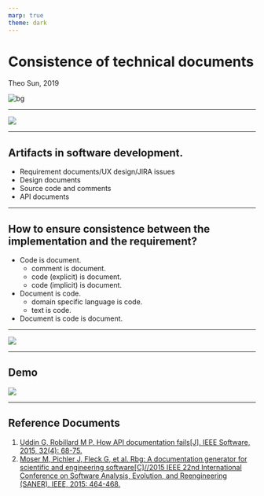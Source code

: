 ```yaml
---
marp: true
theme: dark
---
```


# Consistence of technical documents

<!-- _color: white -->

Theo Sun, 2019

![bg](https://res.cloudinary.com/digf90pwi/image/upload/c_scale,e_auto_color,q_61,w_1920/v1572416573/ben-den-engelsen-evMkggr1OMs-unsplash_bupxif.jpg)

---

![](https://res.cloudinary.com/digf90pwi/image/upload/v1572416132/2019-10-30_14-15-16_gyr06b.png)

---

## Artifacts in software development.



* Requirement documents/UX design/JIRA issues
* Design documents
* Source code and comments
* API documents

---

## How to ensure consistence between the implementation and the requirement?



* Code is document.
  * comment is document.
  * code (explicit) is document.
  * code (implicit) is document.
* Document is code.
  * domain specific language is code.
  * text is code.
* Document is code is document.

---

![](https://res.cloudinary.com/digf90pwi/image/upload/v1572417233/2019-10-30_14-33-39_jubwxs.png)


---

## Demo

[![](https://res.cloudinary.com/digf90pwi/image/upload/v1574739312/2019-11-26_11-34-31_oo9cxw.png)](https://automation-documentation.demo.netlify.fornever.org/)

---

## Reference Documents

1. [Uddin G, Robillard M P. How API documentation fails[J]. IEEE Software, 2015, 32(4): 68-75.](https://www.cs.mcgill.ca/~martin/papers/ieeesw2015.pdf)
1. [Moser M, Pichler J, Fleck G, et al. Rbg: A documentation generator for scientific and engineering software[C]//2015 IEEE 22nd International Conference on Software Analysis, Evolution, and Reengineering (SANER). IEEE, 2015: 464-468.](http://citeseerx.ist.psu.edu/viewdoc/download?doi=10.1.1.941.8192&rep=rep1&type=pdf)
